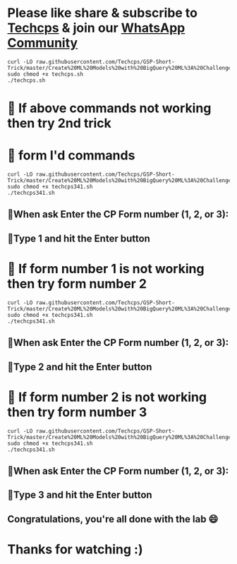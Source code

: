 
# Please like share & subscribe to [Techcps](https://www.youtube.com/@techcps) & join our [WhatsApp Community](https://whatsapp.com/channel/0029Va9nne147XeIFkXYv71A)

```
curl -LO raw.githubusercontent.com/Techcps/GSP-Short-Trick/master/Create%20ML%20Models%20with%20BigQuery%20ML%3A%20Challenge%20Lab/techcps.sh
sudo chmod +x techcps.sh
./techcps.sh
```
# 🚨 If above commands not working then try 2nd trick

# 🚨 form I'd commands

```
curl -LO raw.githubusercontent.com/Techcps/GSP-Short-Trick/master/Create%20ML%20Models%20with%20BigQuery%20ML%3A%20Challenge%20Lab/techcps341.sh
sudo chmod +x techcps341.sh
./techcps341.sh
```
## 🚨When ask Enter the CP Form number (1, 2, or 3):
## 🚨Type 1 and hit the Enter button

# 🚨 If form number 1 is not working then try form number 2

```
curl -LO raw.githubusercontent.com/Techcps/GSP-Short-Trick/master/Create%20ML%20Models%20with%20BigQuery%20ML%3A%20Challenge%20Lab/techcps341.sh
sudo chmod +x techcps341.sh
./techcps341.sh
```

## 🚨When ask Enter the CP Form number (1, 2, or 3):
## 🚨Type 2 and hit the Enter button


# 🚨 If form number 2 is not working then try form number 3

```
curl -LO raw.githubusercontent.com/Techcps/GSP-Short-Trick/master/Create%20ML%20Models%20with%20BigQuery%20ML%3A%20Challenge%20Lab/techcps341.sh
sudo chmod +x techcps341.sh
./techcps341.sh
```

## 🚨When ask Enter the CP Form number (1, 2, or 3):
## 🚨Type 3 and hit the Enter button


## Congratulations, you're all done with the lab 😄

# Thanks for watching :)

